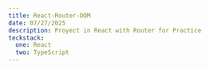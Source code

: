 ```yaml
---
title: React-Router-DOM
date: 07/27/2025
description: Proyect in React with Router for Practice
teckstack:
  one: React
  two: TypeScript
---
```


